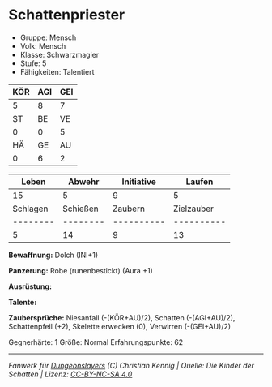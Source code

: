 # Schattenpriester  
- Gruppe: Mensch  
- Volk: Mensch  
- Klasse: Schwarzmagier  
- Stufe: 5  
- Fähigkeiten: Talentiert  


| KÖR | AGI | GEI |  
| --- | --- | --- |  
| 5   | 8   | 7   |
| ST  | BE  | VE  |  
| 0   | 0   | 5   |
| HÄ  | GE  | AU  |  
| 0   | 6   | 2   |


| Leben    | Abwehr   | Initiative | Laufen     |
| -------- | -------- | ---------- | ---------- |
| 15       | 5        | 9          | 5          |
| Schlagen | Schießen | Zaubern    | Zielzauber |
| -------- | -------- | ---------- | ---------- |
| 5        | 14       | 9          | 13         |

**Bewaffnung:**
Dolch (INI+1)

**Panzerung:**
Robe (runenbestickt) (Aura +1)

**Ausrüstung:**


**Talente:**


**Zaubersprüche:**
Niesanfall (-(KÖR+AU)/2), Schatten (-(AGI+AU)/2), Schattenpfeil (+2), Skelette erwecken (0), Verwirren (-(GEI+AU)/2)

Gegnerhärte: 1
Größe: Normal
Erfahrungspunkte: 62



___
*Fanwerk für [Dungeonslayers](https://www.dungeonslayers.net/) (C) Christian Kennig | Quelle: Die Kinder der Schatten | Lizenz: [CC-BY-NC-SA 4.0](https://creativecommons.org/licenses/by-nc-sa/4.0/deed.de)*